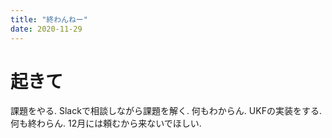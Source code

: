 ```yaml
---
title: "終わんねー"
date: 2020-11-29
---
```


# 起きて
課題をやる. Slackで相談しながら課題を解く. 何もわからん. UKFの実装をする. 何も終わらん. 12月には頼むから来ないでほしい.
